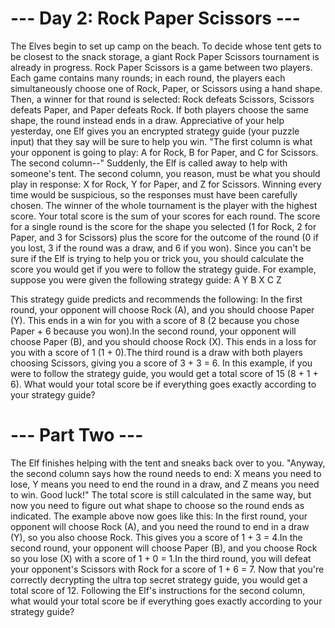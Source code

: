 # --- Day 2: Rock Paper Scissors ---

The Elves begin to set up camp on the beach. To decide whose tent gets to be closest to the snack storage, a giant Rock Paper Scissors tournament is already in progress.
Rock Paper Scissors is a game between two players. Each game contains many rounds; in each round, the players each simultaneously choose one of Rock, Paper, or Scissors using a hand shape. Then, a winner for that round is selected: Rock defeats Scissors, Scissors defeats Paper, and Paper defeats Rock. If both players choose the same shape, the round instead ends in a draw.
Appreciative of your help yesterday, one Elf gives you an encrypted strategy guide (your puzzle input) that they say will be sure to help you win. "The first column is what your opponent is going to play: A for Rock, B for Paper, and C for Scissors. The second column--" Suddenly, the Elf is called away to help with someone's tent.
The second column, you reason, must be what you should play in response: X for Rock, Y for Paper, and Z for Scissors. Winning every time would be suspicious, so the responses must have been carefully chosen.
The winner of the whole tournament is the player with the highest score. Your total score is the sum of your scores for each round. The score for a single round is the score for the shape you selected (1 for Rock, 2 for Paper, and 3 for Scissors) plus the score for the outcome of the round (0 if you lost, 3 if the round was a draw, and 6 if you won).
Since you can't be sure if the Elf is trying to help you or trick you, you should calculate the score you would get if you were to follow the strategy guide.
For example, suppose you were given the following strategy guide:
A Y
B X
C Z

This strategy guide predicts and recommends the following:
In the first round, your opponent will choose Rock (A), and you should choose Paper (Y). This ends in a win for you with a score of 8 (2 because you chose Paper + 6 because you won).In the second round, your opponent will choose Paper (B), and you should choose Rock (X). This ends in a loss for you with a score of 1 (1 + 0).The third round is a draw with both players choosing Scissors, giving you a score of 3 + 3 = 6.
In this example, if you were to follow the strategy guide, you would get a total score of 15 (8 + 1 + 6).
What would your total score be if everything goes exactly according to your strategy guide?


# --- Part Two ---

The Elf finishes helping with the tent and sneaks back over to you. "Anyway, the second column says how the round needs to end: X means you need to lose, Y means you need to end the round in a draw, and Z means you need to win. Good luck!"
The total score is still calculated in the same way, but now you need to figure out what shape to choose so the round ends as indicated. The example above now goes like this:
In the first round, your opponent will choose Rock (A), and you need the round to end in a draw (Y), so you also choose Rock. This gives you a score of 1 + 3 = 4.In the second round, your opponent will choose Paper (B), and you choose Rock so you lose (X) with a score of 1 + 0 = 1.In the third round, you will defeat your opponent's Scissors with Rock for a score of 1 + 6 = 7.
Now that you're correctly decrypting the ultra top secret strategy guide, you would get a total score of 12.
Following the Elf's instructions for the second column, what would your total score be if everything goes exactly according to your strategy guide?